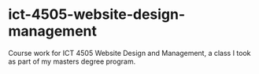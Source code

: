 # ict-4505-website-design-management
Course work for ICT 4505 Website Design and Management, a class I took as part of my masters degree program.

